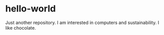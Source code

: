 # hello-world
Just another repository.
I am interested in computers and sustainability.
I like chocolate.
